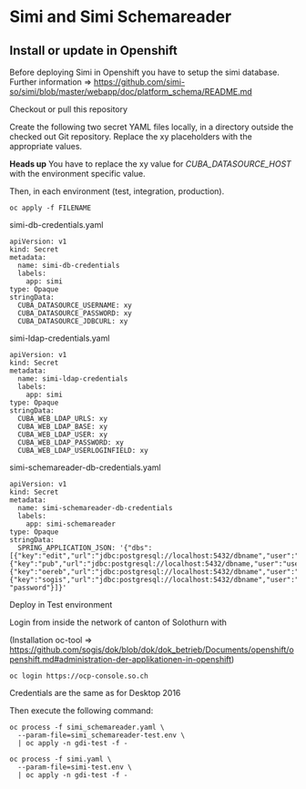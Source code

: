 # Simi and Simi Schemareader

## Install or update in Openshift

Before deploying Simi in Openshift you have to setup the simi database. Further information => https://github.com/simi-so/simi/blob/master/webapp/doc/platform_schema/README.md

Checkout or pull this repository

Create the following two secret YAML files locally, in a directory outside the checked out Git repository. Replace the xy placeholders with the appropriate values.

**Heads up** You have to replace the xy value for *CUBA_DATASOURCE_HOST* with the environment specific value.

Then, in each environment (test, integration, production).
```
oc apply -f FILENAME
```

simi-db-credentials.yaml
```
apiVersion: v1
kind: Secret
metadata:
  name: simi-db-credentials
  labels:
    app: simi
type: Opaque
stringData:
  CUBA_DATASOURCE_USERNAME: xy
  CUBA_DATASOURCE_PASSWORD: xy
  CUBA_DATASOURCE_JDBCURL: xy
```

simi-ldap-credentials.yaml
```
apiVersion: v1
kind: Secret
metadata:
  name: simi-ldap-credentials
  labels:
    app: simi
type: Opaque
stringData:
  CUBA_WEB_LDAP_URLS: xy
  CUBA_WEB_LDAP_BASE: xy
  CUBA_WEB_LDAP_USER: xy
  CUBA_WEB_LDAP_PASSWORD: xy
  CUBA_WEB_LDAP_USERLOGINFIELD: xy
```

simi-schemareader-db-credentials.yaml
```
apiVersion: v1
kind: Secret
metadata:
  name: simi-schemareader-db-credentials
  labels:
    app: simi-schemareader
type: Opaque
stringData:
  SPRING_APPLICATION_JSON: '{"dbs":[{"key":"edit","url":"jdbc:postgresql://localhost:5432/dbname","user":"dbuser","pass":"password"},{"key":"pub","url":"jdbc:postgresql://localhost:5432/dbname,"user":"user","pass":"password"},{"key":"oereb","url":"jdbc:postgresql://localhost:5432/dbname","user":"dbuser","pass":"password"},{"key":"sogis","url":"jdbc:postgresql://localhost:5432/dbname","user":"dbuser","pass": "password"}]}'
```

Deploy in Test environment

Login from inside the network of canton of Solothurn with

(Installation oc-tool => https://github.com/sogis/dok/blob/dok/dok_betrieb/Documents/openshift/openshift.md#administration-der-applikationen-in-openshift)

```
oc login https://ocp-console.so.ch
```

Credentials are the same as for Desktop 2016

Then execute the following command:

```
oc process -f simi_schemareader.yaml \
  --param-file=simi_schemareader-test.env \
  | oc apply -n gdi-test -f -

oc process -f simi.yaml \
  --param-file=simi-test.env \
  | oc apply -n gdi-test -f -
```
